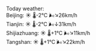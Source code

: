 Today weather:  
Beijing: ☀️   🌡️-2°C 🌬️↘26km/h  
Tianjin: ☀️   🌡️-2°C 🌬️↓31km/h  
Shijiazhuang: ☀️   🌡️+1°C 🌬️↘11km/h  
Tangshan: ☀️   🌡️+1°C 🌬️↘22km/h  
